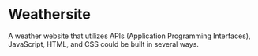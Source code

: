 # Weathersite
A weather website that utilizes APIs (Application Programming Interfaces), JavaScript, HTML, and CSS could be built in several ways.
